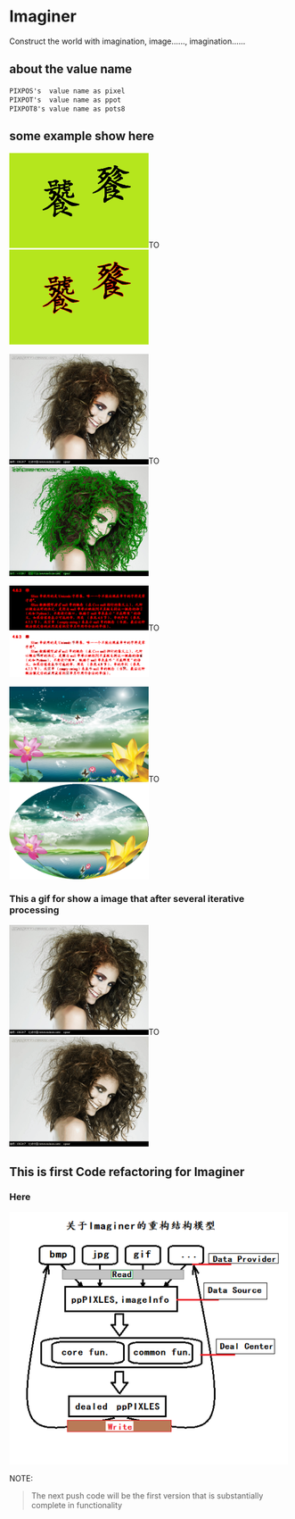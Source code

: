 # Imaginer

 Construct the world with imagination, image......, imagination......

## about the value name

    PIXPOS's  value name as pixel
    PIXPOT's  value name as ppot
    PIXPOT8's value name as pots8

## some example show here

<img src="./doc/old1.bmp" width="250"/>TO<img src="./doc/result.bmp" width="250"/>

<img src="./doc/old3.bmp" width="250"/>TO<img src="./doc/result3.bmp" width="250"/>

<img src="./doc/old4.bmp" width="250"/>TO<img src="./doc/result4.bmp" width="250"/>

<img src="./doc/old2.bmp" width="250"/>TO<img src="./doc/result2.bmp" width="250"/>

### This a  gif for show a image that after several iterative processing

<img src="./doc/old3.bmp" width="250"/>TO<img src="./doc/change.gif" width="250"/>


## This is first Code refactoring for Imaginer

### Here

<img src="./doc/Imaginer recode.bmp" width="500" />

NOTE:

>The next push code will be the first version that is substantially complete in functionality
